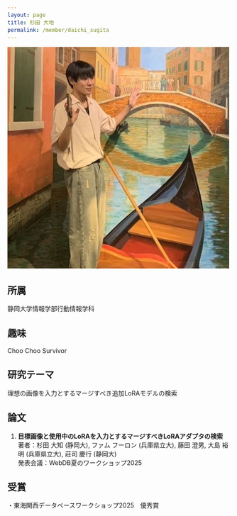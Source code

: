 ```yaml
---
layout: page
title: 杉田 大地
permalink: /member/daichi_sugita
---
```


![写真](/assets/img/members/daichi_sugita.jpg "杉田")

## 所属
静岡大学情報学部行動情報学科

## 趣味
Choo Choo Survivor

## 研究テーマ
理想の画像を入力とするマージすべき追加LoRAモデルの検索

## 論文
1. **目標画像と使用中のLoRAを入力とするマージすべきLoRAアダプタの検索**  
著者：杉田 大知 (静岡大), ファム フーロン (兵庫県立大), 藤田 澄男, 大島 裕明 (兵庫県立大), 莊司 慶行 (静岡大)  
発表会議：WebDB夏のワークショップ2025

## 受賞
・東海関西データベースワークショップ2025　優秀賞
